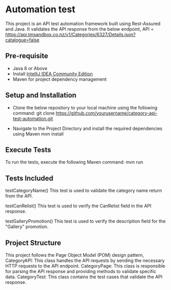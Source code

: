 # Automation test
This project is an API test automation framework built using Rest-Assured and Java. 
It validates the API response from the below endpoint,
API = https://api.tmsandbox.co.nz/v1/Categories/6327/Details.json?catalogue=false

## Pre-requisite
- Java 8 or Above
- Install [IntelliJ IDEA Community Edition](https://www.jetbrains.com/idea/download/?section=windows)
- Maven for project dependency management

## Setup and Installation
- Clone the below repository to your local machine using the following command:
git clone https://github.com/yourusername/category-api-test-automation.git

- Navigate to the Project Directory and install the required dependencies using Maven
mvn install

## Execute Tests
To run the tests, execute the following Maven command:
mvn run

## Tests Included
testCategoryName()
This test is used to validate the category name return from the API.

testCanRelist()
This test is used to verify the CanRelist field in the API response.

testGalleryPromotion()
This test is used to verify the description field for the "Gallery" promotion.

## Project Structure
This project follows the Page Object Model (POM) design pattern,
CategoryAPI: This class handles the API requests by sending the necessary HTTP requests to the API endpoint.
CategoryPage: This class is responsible for parsing the API response and providing methods to validate specific data.
CategoryTest: This class contains the test cases that validate the API response.